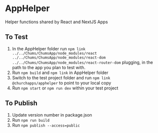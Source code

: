 # AppHelper

Helper functions shared by React and NextJS Apps

## To Test

1. In the AppHelper folder run `npm link ../../Chums/ChumsApp/node_modules/react ../../Chums/ChumsApp/node_modules/react-dom ../../Chums/ChumsApp/node_modules/react-router-dom` plugging, in the path to the app you plan to test with.
2. Run `npm build` and `npm link` in AppHelper folder
3. Switch to the test project folder and run `npm link @churchapps/apphelper` to point to your local copy
4. Run `npm start` or `npm run dev` within your test project

## To Publish

1. Update version number in package.json
2. Run `npm run build`
3. Run `npm publish --access=public`
